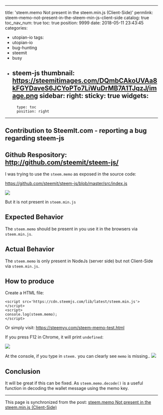 
---
title: 'steem.memo Not present in the steem.min.js (Client-Side)'
permlink: steem-memo-not-present-in-the-steem-min-js-client-side
catalog: true
toc_nav_num: true
toc: true
position: 9999
date: 2018-05-11 23:43:45
categories:
- utopian-io
tags:
- utopian-io
- bug-hunting
- steemit
- busy
- steem-js
thumbnail: https://steemitimages.com/DQmbCAkoUVAa8kFGYDaveS6JCYoPTo7LiWuDrMB7A1TJqzJ/image.png
sidebar:
    right:
        sticky: true
widgets:
    -
        type: toc
        position: right
---


## Contribution to SteemIt.com  - reporting a bug regarding steem-js
## Github Respository: http://github.com/steemit/steem-js/

I was trying to use the `steem.memo`  as exposed in the source code:

https://github.com/steemit/steem-js/blob/master/src/index.js

![](https://steemitimages.com/DQmbCAkoUVAa8kFGYDaveS6JCYoPTo7LiWuDrMB7A1TJqzJ/image.png)

But it is not present in `steem.min.js`

## Expected Behavior
The `steem.memo` should be present in you use it in the browsers via `steem.min.js`.

## Actual Behavior
The `steem.memo` is only present in NodeJs (server side) but not Client-Side via `steem.min.js`.

## How to produce
Create a HTML file:

```
<script src='https://cdn.steemjs.com/lib/latest/steem.min.js'></script>
<script>
console.log(steem.memo);
</script>
```
Or simply visit:  https://steemyy.com/steem-memo-test.html

If you press F12 in Chrome, it will print `undefined`:

![](https://steemitimages.com/DQmSTYswp35MZN4nFujLY3nNKT5JhAXUpCDgd5bWyuRywSH/image.png)

At the console, if you type in `steem.` you can clearly see `memo` is missing..
![](https://steemitimages.com/DQmWRVQnkMdWV6478zXut7K3SCP4qcMVWq3UhaP1QPTKiSi/image.png)

## Conclusion
It will be great if this can be fixed. As `steem.memo.decode()` is a useful function in decoding the wallet message using the memo key.

- - -

This page is synchronized from the post: [steem.memo Not present in the steem.min.js (Client-Side)](https://steemit.com/@justyy/steem-memo-not-present-in-the-steem-min-js-client-side)
